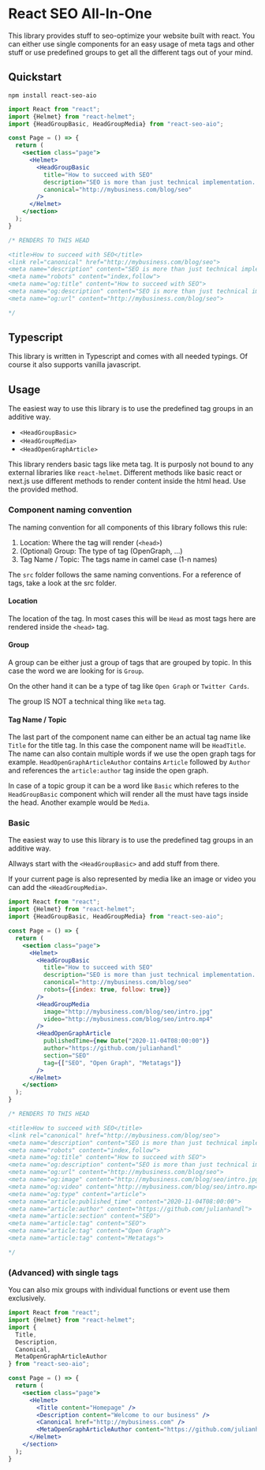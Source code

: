 # React SEO All-In-One
This library provides stuff to seo-optimize your website built with react. You can either use single components for an easy usage of meta tags and other stuff or use predefined groups to get all the different tags out of your mind.

## Quickstart
```
npm install react-seo-aio
```

```jsx
import React from "react";
import {Helmet} from "react-helmet";
import {HeadGroupBasic, HeadGroupMedia} from "react-seo-aio";

const Page = () => {
  return (
    <section class="page">
      <Helmet>
        <HeadGroupBasic
          title="How to succeed with SEO"
          description="SEO is more than just technical implementation. Nevertheless your html should be perfect."
          canonical="http://mybusiness.com/blog/seo"
        />
      </Helmet>
    </section>
  );
}

/* RENDERS TO THIS HEAD

<title>How to succeed with SEO</title>
<link rel="canonical" href="http://mybusiness.com/blog/seo">
<meta name="description" content="SEO is more than just technical implementation. Nevertheless your html should be perfect.">
<meta name="robots" content="index,follow">
<meta name="og:title" content="How to succeed with SEO">
<meta name="og:description" content="SEO is more than just technical implementation. Nevertheless your html should be perfect.">
<meta name="og:url" content="http://mybusiness.com/blog/seo">

*/
```

## Typescript
This library is written in Typescript and comes with all needed typings. Of course it also supports vanilla javascript.

## Usage
The easiest way to use this library is to use the predefined tag groups in an additive way.
- ```<HeadGroupBasic>```
- ```<HeadGroupMedia>```
- ```<HeadOpenGraphArticle>```

This library renders basic tags like meta tag. It is purposly not bound to any external libraries like ```react-helmet```. Different methods like basic react or next.js use different methods to render content inside the html head. Use the provided method.


### Component naming convention
The naming convention for all components of this library follows this rule:

1. Location: Where the tag will render (```<head>```)
2. (Optional) Group: The type of tag (OpenGraph, ...)
3. Tag Name / Topic: The tags name in camel case (1-n names)

The ```src``` folder follows the same naming conventions. For a reference of tags, take a look at the src folder.

#### Location
The location of the tag. In most cases this will be ```Head``` as most tags here are rendered inside the ```<head>``` tag.

#### Group
A group can be either just a group of tags that are grouped by topic. In this case the word we are looking for is ```Group```.

On the other hand it can be a type of tag like ```Open Graph``` or ```Twitter Cards```.

The group IS NOT a technical thing like ```meta``` tag.

#### Tag Name / Topic

The last part of the component name can either be an actual tag name like ```Title``` for the title tag. In this case the component name will be ```HeadTitle```. The name can also contain multiple words if we use the open graph tags for example. ```HeadOpenGraphArticleAuthor``` contains ```Article``` followed by ```Author``` and references the ```article:author``` tag inside the open graph.

In case of a topic group it can be a word like ```Basic``` which referes to the ```HeadGroupBasic``` component which will render all the must have tags inside the head. Another example would be ```Media```.

### Basic
The easiest way to use this library is to use the predefined tag groups in an additive way.

Allways start with the ```<HeadGroupBasic>``` and add stuff from there.

If your current page is also represented by media like an image or video you can add the ```<HeadGroupMedia>```.


```jsx
import React from "react";
import {Helmet} from "react-helmet";
import {HeadGroupBasic, HeadGroupMedia} from "react-seo-aio";

const Page = () => {
  return (
    <section class="page">
      <Helmet>
        <HeadGroupBasic
          title="How to succeed with SEO"
          description="SEO is more than just technical implementation. Nevertheless your html should be perfect."
          canonical="http://mybusiness.com/blog/seo"
          robots={{index: true, follow: true}}
        />
        <HeadGroupMedia
          image="http://mybusiness.com/blog/seo/intro.jpg"
          video="http://mybusiness.com/blog/seo/intro.mp4"
        />
        <HeadOpenGraphArticle
          publishedTime={new Date("2020-11-04T08:00:00")}
          author="https://github.com/julianhandl"
          section="SEO"
          tag={["SEO", "Open Graph", "Metatags"]}
        />
      </Helmet>
    </section>
  );
}

/* RENDERS TO THIS HEAD

<title>How to succeed with SEO</title>
<link rel="canonical" href="http://mybusiness.com/blog/seo">
<meta name="description" content="SEO is more than just technical implementation. Nevertheless your html should be perfect.">
<meta name="robots" content="index,follow">
<meta name="og:title" content="How to succeed with SEO">
<meta name="og:description" content="SEO is more than just technical implementation. Nevertheless your html should be perfect.">
<meta name="og:url" content="http://mybusiness.com/blog/seo">
<meta name="og:image" content="http://mybusiness.com/blog/seo/intro.jpg">
<meta name="og:video" content="http://mybusiness.com/blog/seo/intro.mp4">
<meta name="og:type" content="article">
<meta name="article:published_time" content="2020-11-04T08:00:00">
<meta name="article:author" content="https://github.com/julianhandl">
<meta name="article:section" content="SEO">
<meta name="article:tag" content="SEO">
<meta name="article:tag" content="Open Graph">
<meta name="article:tag" content="Metatags">

*/
```

### (Advanced) with single tags
You can also mix groups with individual functions or event use them exclusively.

```jsx
import React from "react";
import {Helmet} from "react-helmet";
import {
  Title,
  Description,
  Canonical,
  MetaOpenGraphArticleAuthor
} from "react-seo-aio";

const Page = () => {
  return (
    <section class="page">
      <Helmet>
        <Title content="Homepage" />
        <Description content="Welcome to our business" />
        <Canonical href="http://mybusiness.com" />
        <MetaOpenGraphArticleAuthor content="https://github.com/julianhandl">
      </Helmet>
    </section>
  );
}
```